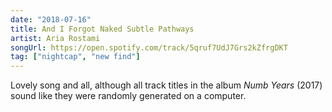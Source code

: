 ```yaml
---
date: "2018-07-16"
title: And I Forgot Naked Subtle Pathways
artist: Aria Rostami
songUrl: https://open.spotify.com/track/5qruf7UdJ7Grs2kZfrgDKT
tag: ["nightcap", "new find"]
---
```


Lovely song and all, although all track titles in the album _Numb Years_ (2017) sound like they were randomly generated on a computer.